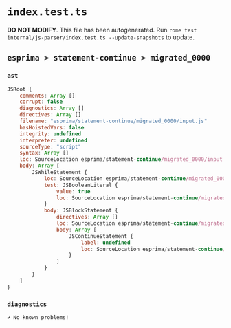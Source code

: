 # `index.test.ts`

**DO NOT MODIFY**. This file has been autogenerated. Run `rome test internal/js-parser/index.test.ts --update-snapshots` to update.

## `esprima > statement-continue > migrated_0000`

### `ast`

```javascript
JSRoot {
	comments: Array []
	corrupt: false
	diagnostics: Array []
	directives: Array []
	filename: "esprima/statement-continue/migrated_0000/input.js"
	hasHoistedVars: false
	integrity: undefined
	interpreter: undefined
	sourceType: "script"
	syntax: Array []
	loc: SourceLocation esprima/statement-continue/migrated_0000/input.js 1:0-2:0
	body: Array [
		JSWhileStatement {
			loc: SourceLocation esprima/statement-continue/migrated_0000/input.js 1:0-1:26
			test: JSBooleanLiteral {
				value: true
				loc: SourceLocation esprima/statement-continue/migrated_0000/input.js 1:7-1:11
			}
			body: JSBlockStatement {
				directives: Array []
				loc: SourceLocation esprima/statement-continue/migrated_0000/input.js 1:13-1:26
				body: Array [
					JSContinueStatement {
						label: undefined
						loc: SourceLocation esprima/statement-continue/migrated_0000/input.js 1:15-1:24
					}
				]
			}
		}
	]
}
```

### `diagnostics`

```
✔ No known problems!

```
